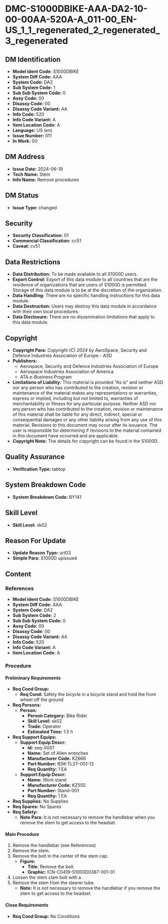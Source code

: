 # DMC-S1000DBIKE-AAA-DA2-10-00-00AA-520A-A_011-00_EN-US_1_1_regenerated_2_regenerated_3_regenerated

## DM Identification

*   **Model Ident Code:** S1000DBIKE
*   **System Diff Code:** AAA
*   **System Code:** DA2
*   **Sub System Code:** 1
*   **Sub Sub System Code:** 0
*   **Assy Code:** 00
*   **Disassy Code:** 00
*   **Disassy Code Variant:** AA
*   **Info Code:** 520
*   **Info Code Variant:** A
*   **Item Location Code:** A
*   **Language:** US (en)
*   **Issue Number:** 011
*   **In Work:** 00

## DM Address

*   **Issue Date:** 2024-06-19
*   **Tech Name:** Stem
*   **Info Name:** Remove procedures

## DM Status

*   **Issue Type:** changed

## Security

*   **Security Classification:** 01
*   **Commercial Classification:** cc51
*   **Caveat:** cv51

## Data Restrictions

*   **Data Distribution:** To be made available to all S1000D users.
*   **Export Control:** Export of this data module to all countries that are the residence of organizations that are users of S1000D is permitted. Storage of this data module is to be at the discretion of the organization.
*   **Data Handling:** There are no specific handling instructions for this data module.
*   **Data Destruction:** Users may destroy this data module in accordance with their own local procedures.
*   **Data Disclosure:** There are no dissemination limitations that apply to this data module.

## Copyright

*   **Copyright Para:** *Copyright (C) 2024* by AeroSpace, Security and Defence Industries Association of Europe - ASD
*   **Publishers:**
    *   Aerospace, Security and Defence Industries Association of Europe
    *   Aerospace Industries Association of America
    *   ATA e-Business Program
*   **Limitations of Liability:** This material is provided "As is" and neither ASD nor any person who has contributed to the creation, revision or maintenance of the material makes any representations or warranties, express or implied, including but not limited to, warranties of merchantability or fitness for any particular purpose. Neither ASD nor any person who has contributed to the creation, revision or maintenance of this material shall be liable for any direct, indirect, special or consequential damages or any other liability arising from any use of this material. Revisions to this document may occur after its issuance. The user is responsible for determining if revisions to the material contained in this document have occurred and are applicable.
*   **Copyright Note:** The details for copyright can be found in the S1000D.

## Quality Assurance

*   **Verification Type:** tabtop

## System Breakdown Code

*   **System Breakdown Code:** BY141

## Skill Level

*   **Skill Level:** sk02

## Reason For Update

*   **Update Reason Type:** urt03
*   **Simple Para:** S1000D upissued

## Content

### References

*   **Model Ident Code:** S1000DBIKE
*   **System Diff Code:** AAA
*   **System Code:** DA2
*   **Sub System Code:** 2
*   **Sub Sub System Code:** 0
*   **Assy Code:** 00
*   **Disassy Code:** 00
*   **Disassy Code Variant:** AA
*   **Info Code:** 520
*   **Info Code Variant:** A
*   **Item Location Code:** A

### Procedure

#### Preliminary Requirements

*   **Req Cond Group:**
    *   **Req Cond:** Safety the bicycle in a bicycle stand and hold the front wheel off the ground
*   **Req Persons:**
    *   **Person:**
        *   **Person Category:** Bike Rider
        *   **Skill Level:** sk02
        *   **Trade:** Operator
        *   **Estimated Time:** 1.5 h
*   **Req Support Equips:**
    *   **Support Equip Descr:**
        *   **Id:** seq-0001
        *   **Name:** Set of Allen wrenches
        *   **Manufacturer Code:** KZ666
        *   **Part Number:** BSK-TLST-001-13
        *   **Req Quantity:** 1 EA
    *   **Support Equip Descr:**
        *   **Name:** Work stand
        *   **Manufacturer Code:** KZ555
        *   **Part Number:** Stand-001
        *   **Req Quantity:** 1 EA
*   **Req Supplies:** No Supplies
*   **Req Spares:** No Spares
*   **Req Safety:**
    *   **Note Para:** It is not necessary to remove the handlebar when you remove the stem to get access to the headset.

#### Main Procedure

1.  Remove the handlebar <dmRef> (see References)</dmRef>
2.  Remove the stem.
3.  Remove the bolt in the center of the stem cap.
    *   **Figure:**
        *   **Title:** Remove the bolt
        *   **Graphic:** ICN-C0419-S1000D0387-001-01
4.  Loosen the stem clam bolt with a <internalRef internalRefId="seq-0001" internalRefTargetType="irtt05"/> .
5.  Remove the stem from the steerer tube.
    *   **Note:** It is not necessary to remove the handlebar if you remove the stem to get access to the headset.

#### Close Requirements

*   **Req Cond Group:** No Conditions